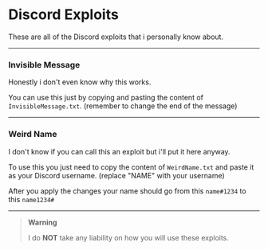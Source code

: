 # Discord Exploits
These are all of the Discord exploits that i personally know about.

---

### Invisible Message
Honestly i don't even know why this works.

You can use this just by copying and pasting the content of `InvisibleMessage.txt`. (remember to change the end of the message)

---

### Weird Name
I don't know if you can call this an exploit but i'll put it here anyway.

To use this you just need to copy the content of `WeirdName.txt` and paste it as your Discord username. (replace "NAME" with your username)

After you apply the changes your name should go from this `name#1234` to this `name1234#`

---

> **Warning**
>
> I do **NOT** take any liability on how you will use these exploits.
